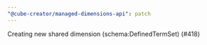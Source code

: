 ```yaml
---
"@cube-creator/managed-dimensions-api": patch
---
```


Creating new shared dimension (schema:DefinedTermSet) (#418)
